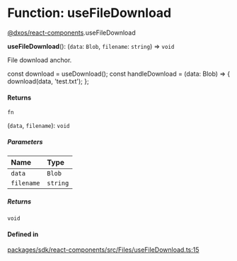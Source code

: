 # Function: useFileDownload

[@dxos/react-components](../modules/dxos_react_components.md).useFileDownload

**useFileDownload**(): (`data`: `Blob`, `filename`: `string`) => `void`

File download anchor.

const download = useDownload();
const handleDownload = (data: Blob) => {
  download(data, 'test.txt');
};

#### Returns

`fn`

(`data`, `filename`): `void`

##### Parameters

| Name | Type |
| :------ | :------ |
| `data` | `Blob` |
| `filename` | `string` |

##### Returns

`void`

#### Defined in

[packages/sdk/react-components/src/Files/useFileDownload.ts:15](https://github.com/dxos/dxos/blob/db8188dae/packages/sdk/react-components/src/Files/useFileDownload.ts#L15)
